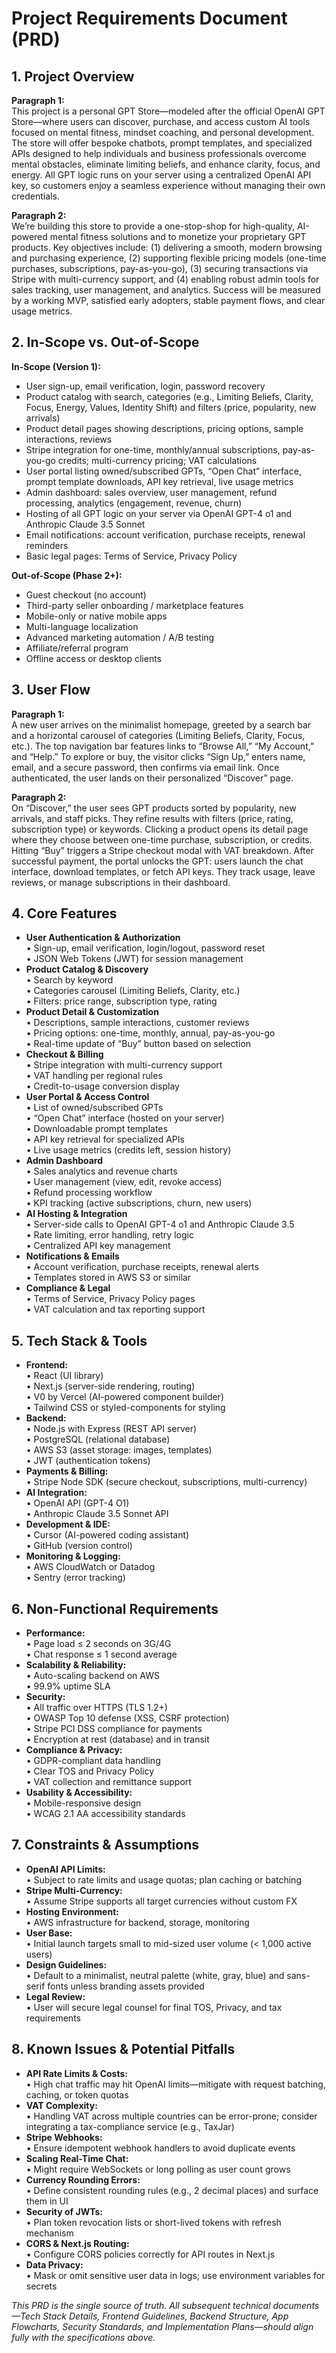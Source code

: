 # Project Requirements Document (PRD)

## 1. Project Overview

**Paragraph 1:**\
This project is a personal GPT Store—modeled after the official OpenAI GPT Store—where users can discover, purchase, and access custom AI tools focused on mental fitness, mindset coaching, and personal development. The store will offer bespoke chatbots, prompt templates, and specialized APIs designed to help individuals and business professionals overcome mental obstacles, eliminate limiting beliefs, and enhance clarity, focus, and energy. All GPT logic runs on your server using a centralized OpenAI API key, so customers enjoy a seamless experience without managing their own credentials.

**Paragraph 2:**\
We’re building this store to provide a one-stop-shop for high-quality, AI-powered mental fitness solutions and to monetize your proprietary GPT products. Key objectives include: (1) delivering a smooth, modern browsing and purchasing experience, (2) supporting flexible pricing models (one-time purchases, subscriptions, pay-as-you-go), (3) securing transactions via Stripe with multi-currency support, and (4) enabling robust admin tools for sales tracking, user management, and analytics. Success will be measured by a working MVP, satisfied early adopters, stable payment flows, and clear usage metrics.

## 2. In-Scope vs. Out-of-Scope

**In-Scope (Version 1):**

*   User sign-up, email verification, login, password recovery
*   Product catalog with search, categories (e.g., Limiting Beliefs, Clarity, Focus, Energy, Values, Identity Shift) and filters (price, popularity, new arrivals)
*   Product detail pages showing descriptions, pricing options, sample interactions, reviews
*   Stripe integration for one-time, monthly/annual subscriptions, pay-as-you-go credits; multi-currency pricing; VAT calculations
*   User portal listing owned/subscribed GPTs, “Open Chat” interface, prompt template downloads, API key retrieval, live usage metrics
*   Admin dashboard: sales overview, user management, refund processing, analytics (engagement, revenue, churn)
*   Hosting of all GPT logic on your server via OpenAI GPT-4 o1 and Anthropic Claude 3.5 Sonnet
*   Email notifications: account verification, purchase receipts, renewal reminders
*   Basic legal pages: Terms of Service, Privacy Policy

**Out-of-Scope (Phase 2+):**

*   Guest checkout (no account)
*   Third-party seller onboarding / marketplace features
*   Mobile-only or native mobile apps
*   Multi-language localization
*   Advanced marketing automation / A/B testing
*   Affiliate/referral program
*   Offline access or desktop clients

## 3. User Flow

**Paragraph 1:**\
A new user arrives on the minimalist homepage, greeted by a search bar and a horizontal carousel of categories (Limiting Beliefs, Clarity, Focus, etc.). The top navigation bar features links to “Browse All,” “My Account,” and “Help.” To explore or buy, the visitor clicks “Sign Up,” enters name, email, and a secure password, then confirms via email link. Once authenticated, the user lands on their personalized “Discover” page.

**Paragraph 2:**\
On “Discover,” the user sees GPT products sorted by popularity, new arrivals, and staff picks. They refine results with filters (price, rating, subscription type) or keywords. Clicking a product opens its detail page where they choose between one-time purchase, subscription, or credits. Hitting “Buy” triggers a Stripe checkout modal with VAT breakdown. After successful payment, the portal unlocks the GPT: users launch the chat interface, download templates, or fetch API keys. They track usage, leave reviews, or manage subscriptions in their dashboard.

## 4. Core Features

*   **User Authentication & Authorization**\
    • Sign-up, email verification, login/logout, password reset\
    • JSON Web Tokens (JWT) for session management
*   **Product Catalog & Discovery**\
    • Search by keyword\
    • Categories carousel (Limiting Beliefs, Clarity, etc.)\
    • Filters: price range, subscription type, rating
*   **Product Detail & Customization**\
    • Descriptions, sample interactions, customer reviews\
    • Pricing options: one-time, monthly, annual, pay-as-you-go\
    • Real-time update of “Buy” button based on selection
*   **Checkout & Billing**\
    • Stripe integration with multi-currency support\
    • VAT handling per regional rules\
    • Credit-to-usage conversion display
*   **User Portal & Access Control**\
    • List of owned/subscribed GPTs\
    • “Open Chat” interface (hosted on your server)\
    • Downloadable prompt templates\
    • API key retrieval for specialized APIs\
    • Live usage metrics (credits left, session history)
*   **Admin Dashboard**\
    • Sales analytics and revenue charts\
    • User management (view, edit, revoke access)\
    • Refund processing workflow\
    • KPI tracking (active subscriptions, churn, new users)
*   **AI Hosting & Integration**\
    • Server-side calls to OpenAI GPT-4 o1 and Anthropic Claude 3.5\
    • Rate limiting, error handling, retry logic\
    • Centralized API key management
*   **Notifications & Emails**\
    • Account verification, purchase receipts, renewal alerts\
    • Templates stored in AWS S3 or similar
*   **Compliance & Legal**\
    • Terms of Service, Privacy Policy pages\
    • VAT calculation and tax reporting support

## 5. Tech Stack & Tools

*   **Frontend:**\
    • React (UI library)\
    • Next.js (server-side rendering, routing)\
    • V0 by Vercel (AI-powered component builder)\
    • Tailwind CSS or styled-components for styling
*   **Backend:**\
    • Node.js with Express (REST API server)\
    • PostgreSQL (relational database)\
    • AWS S3 (asset storage: images, templates)\
    • JWT (authentication tokens)
*   **Payments & Billing:**\
    • Stripe Node SDK (secure checkout, subscriptions, multi-currency)
*   **AI Integration:**\
    • OpenAI API (GPT-4 O1)\
    • Anthropic Claude 3.5 Sonnet API
*   **Development & IDE:**\
    • Cursor (AI-powered coding assistant)\
    • GitHub (version control)
*   **Monitoring & Logging:**\
    • AWS CloudWatch or Datadog\
    • Sentry (error tracking)

## 6. Non-Functional Requirements

*   **Performance:**\
    • Page load ≤ 2 seconds on 3G/4G\
    • Chat response ≤ 1 second average
*   **Scalability & Reliability:**\
    • Auto-scaling backend on AWS\
    • 99.9% uptime SLA
*   **Security:**\
    • All traffic over HTTPS (TLS 1.2+)\
    • OWASP Top 10 defense (XSS, CSRF protection)\
    • Stripe PCI DSS compliance for payments\
    • Encryption at rest (database) and in transit
*   **Compliance & Privacy:**\
    • GDPR-compliant data handling\
    • Clear TOS and Privacy Policy\
    • VAT collection and remittance support
*   **Usability & Accessibility:**\
    • Mobile-responsive design\
    • WCAG 2.1 AA accessibility standards

## 7. Constraints & Assumptions

*   **OpenAI API Limits:**\
    • Subject to rate limits and usage quotas; plan caching or batching
*   **Stripe Multi-Currency:**\
    • Assume Stripe supports all target currencies without custom FX
*   **Hosting Environment:**\
    • AWS infrastructure for backend, storage, monitoring
*   **User Base:**\
    • Initial launch targets small to mid-sized user volume (< 1,000 active users)
*   **Design Guidelines:**\
    • Default to a minimalist, neutral palette (white, gray, blue) and sans-serif fonts unless branding assets provided
*   **Legal Review:**\
    • User will secure legal counsel for final TOS, Privacy, and tax requirements

## 8. Known Issues & Potential Pitfalls

*   **API Rate Limits & Costs:**\
    • High chat traffic may hit OpenAI limits—mitigate with request batching, caching, or token quotas
*   **VAT Complexity:**\
    • Handling VAT across multiple countries can be error-prone; consider integrating a tax-compliance service (e.g., TaxJar)
*   **Stripe Webhooks:**\
    • Ensure idempotent webhook handlers to avoid duplicate events
*   **Scaling Real-Time Chat:**\
    • Might require WebSockets or long polling as user count grows
*   **Currency Rounding Errors:**\
    • Define consistent rounding rules (e.g., 2 decimal places) and surface them in UI
*   **Security of JWTs:**\
    • Plan token revocation lists or short-lived tokens with refresh mechanism
*   **CORS & Next.js Routing:**\
    • Configure CORS policies correctly for API routes in Next.js
*   **Data Privacy:**\
    • Mask or omit sensitive user data in logs; use environment variables for secrets

*This PRD is the single source of truth. All subsequent technical documents—Tech Stack Details, Frontend Guidelines, Backend Structure, App Flowcharts, Security Standards, and Implementation Plans—should align fully with the specifications above.*

